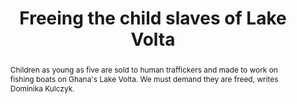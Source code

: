 ---
category: news
title: Freeing the child slaves of Lake Volta
abstract: Children as young as five are sold to human traffickers and made to work on fishing boats on Ghana's Lake Volta. We must demand they are freed, writes Dominika Kulczyk.
publishedDateTime: 2019-03-01T11:19:46Z
sourceUrl: https://www.msn.com/en-us/news/us/freeing-the-child-slaves-of-lake-volta/ar-BBUeR7b?
type: article

provider:
  name: CNN
  id: V_AAqcK7_global
tags:
  - AI

images: 
  - url: https://img-s-msn-com.akamaized.net/tenant/amp/entityid/BBUeJdy.img
    width: 1100
    height: 619
    quality: 74
    title: A child slave untangles a fishing net on Lake Volta, Ghana, November 2018.
    attribution: 
    focalRegion:
      x1: 0
      x2: 0
      y1: 0
      y2: 0

---